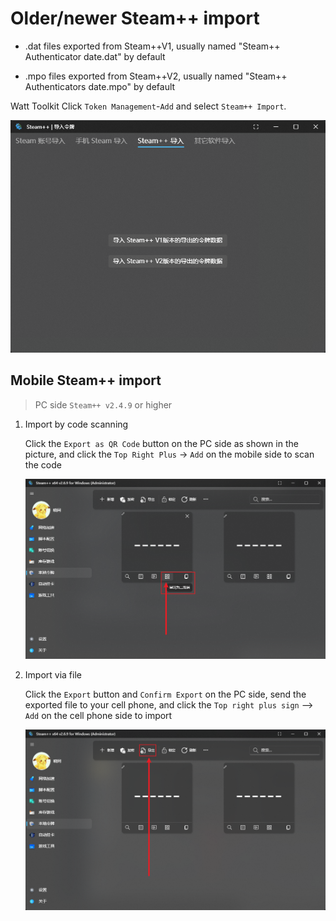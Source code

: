 # Older/newer Steam++ import

- .dat files exported from Steam++V1, usually named "Steam++ Authenticator date.dat" by default

- .mpo files exported from Steam++V2, usually named "Steam++ Authenticators date.mpo" by default

Watt Toolkit Click `Token Management`-`Add` and select `Steam++ Import`.

![Steam++ Import](../Photo/Steam-token/import-steam++-token-dark.png)

## Mobile Steam++ import

> PC side `Steam++ v2.4.9` or higher

1. Import by code scanning

    Click the `Export as QR Code` button on the PC side as shown in the picture, and click the `Top Right Plus` -> `Add` on the mobile side to scan the code

    ![Scan Code](../Photo/Steam-token/QR-Code-dark.png)

2. Import via file

    Click the `Export` button and `Confirm Export` on the PC side, send the exported file to your cell phone, and click the `Top right plus sign` --> `Add` on the cell phone side to import

    ![Export](../Photo/Steam-token/export-dark.png)
